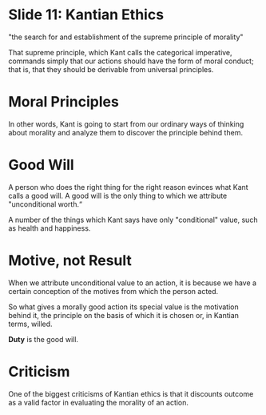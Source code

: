 # Slide 11: Kantian Ethics

"the search for and establishment of the supreme principle of morality"

That supreme principle, which Kant calls the categorical imperative, commands simply that our actions should have the form of moral conduct; that is, that they should be derivable from universal principles.

# Moral Principles

In other words, Kant is going to start from our ordinary ways of thinking about morality and analyze them to discover the principle behind them.

# Good Will

A person who does the right thing for the right reason evinces what Kant calls a good will. A good will is the only thing to which we attribute "unconditional worth.“

A number of the things which Kant says have only "conditional" value, such as health and happiness.

# Motive, not Result

When we attribute unconditional value to an action, it is because we have a certain conception of the motives from which the person acted.

So what gives a morally good action its special value is the motivation behind it, the principle on the basis of which it is chosen or, in Kantian terms, willed.

**Duty** is the good will.

# Criticism

One of the biggest criticisms of Kantian ethics is that it discounts outcome as a valid factor in evaluating the morality of an action.

